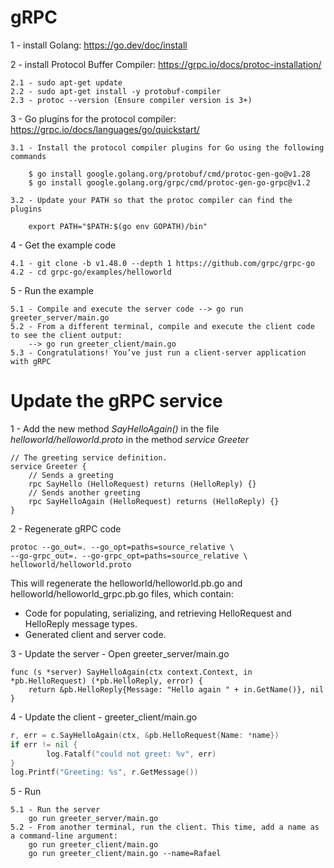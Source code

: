 # gRPC

1 - install Golang: https://go.dev/doc/install

2 - install Protocol Buffer Compiler: https://grpc.io/docs/protoc-installation/

    2.1 - sudo apt-get update
    2.2 - sudo apt-get install -y protobuf-compiler
    2.3 - protoc --version (Ensure compiler version is 3+)

3 - Go plugins for the protocol compiler: https://grpc.io/docs/languages/go/quickstart/

    3.1 - Install the protocol compiler plugins for Go using the following commands

        $ go install google.golang.org/protobuf/cmd/protoc-gen-go@v1.28
        $ go install google.golang.org/grpc/cmd/protoc-gen-go-grpc@v1.2

    3.2 - Update your PATH so that the protoc compiler can find the plugins

        export PATH="$PATH:$(go env GOPATH)/bin"

4 - Get the example code

    4.1 - git clone -b v1.48.0 --depth 1 https://github.com/grpc/grpc-go
    4.2 - cd grpc-go/examples/helloworld

5 - Run the example

    5.1 - Compile and execute the server code --> go run greeter_server/main.go
    5.2 - From a different terminal, compile and execute the client code to see the client output: 
        --> go run greeter_client/main.go
    5.3 - Congratulations! You’ve just run a client-server application with gRPC

# Update the gRPC service

1 - Add the new method *SayHelloAgain()* in the file *helloworld/helloworld.proto* in the method *service Greeter*

    // The greeting service definition.
    service Greeter {
        // Sends a greeting
        rpc SayHello (HelloRequest) returns (HelloReply) {}
        // Sends another greeting
        rpc SayHelloAgain (HelloRequest) returns (HelloReply) {}
    }

2 - Regenerate gRPC code

    protoc --go_out=. --go_opt=paths=source_relative \
    --go-grpc_out=. --go-grpc_opt=paths=source_relative \
    helloworld/helloworld.proto

This will regenerate the helloworld/helloworld.pb.go and helloworld/helloworld_grpc.pb.go files, which contain:

* Code for populating, serializing, and retrieving HelloRequest and HelloReply message types.
* Generated client and server code.

3 - Update the server - Open greeter_server/main.go

    func (s *server) SayHelloAgain(ctx context.Context, in *pb.HelloRequest) (*pb.HelloReply, error) {
        return &pb.HelloReply{Message: "Hello again " + in.GetName()}, nil
    }

4 - Update the client - greeter_client/main.go

```go
r, err = c.SayHelloAgain(ctx, &pb.HelloRequest{Name: *name})
if err != nil {
        log.Fatalf("could not greet: %v", err)
}
log.Printf("Greeting: %s", r.GetMessage())
```

5 - Run

    5.1 - Run the server
        go run greeter_server/main.go
    5.2 - From another terminal, run the client. This time, add a name as a command-line argument:
        go run greeter_client/main.go
        go run greeter_client/main.go --name=Rafael
